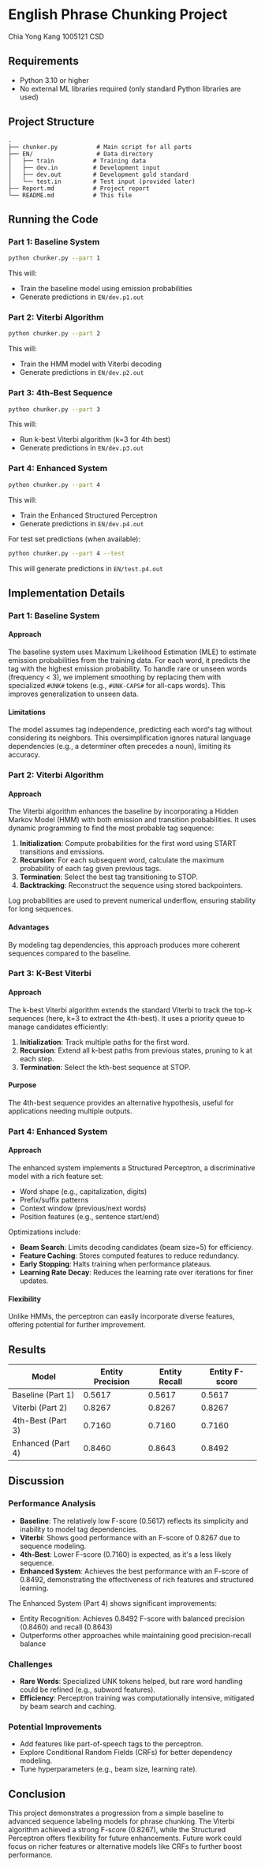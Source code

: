 
# English Phrase Chunking Project

Chia Yong Kang 1005121 CSD

## Requirements

- Python 3.10 or higher
- No external ML libraries required (only standard Python libraries are used)

## Project Structure

```
.
├── chunker.py           # Main script for all parts
├── EN/                  # Data directory
│   ├── train           # Training data
│   ├── dev.in          # Development input
│   ├── dev.out         # Development gold standard
│   └── test.in         # Test input (provided later)
├── Report.md           # Project report
└── README.md           # This file
```

## Running the Code

### Part 1: Baseline System

```bash
python chunker.py --part 1
```

This will:

- Train the baseline model using emission probabilities
- Generate predictions in `EN/dev.p1.out`

### Part 2: Viterbi Algorithm

```bash
python chunker.py --part 2
```

This will:

- Train the HMM model with Viterbi decoding
- Generate predictions in `EN/dev.p2.out`

### Part 3: 4th-Best Sequence

```bash
python chunker.py --part 3
```

This will:

- Run k-best Viterbi algorithm (k=3 for 4th best)
- Generate predictions in `EN/dev.p3.out`

### Part 4: Enhanced System

```bash
python chunker.py --part 4
```

This will:

- Train the Enhanced Structured Perceptron
- Generate predictions in `EN/dev.p4.out`

For test set predictions (when available):

```bash
python chunker.py --part 4 --test
```

This will generate predictions in `EN/test.p4.out`

## Implementation Details

### Part 1: Baseline System

#### Approach

The baseline system uses Maximum Likelihood Estimation (MLE) to estimate emission probabilities from the training data. For each word, it predicts the tag with the highest emission probability. To handle rare or unseen words (frequency < 3), we implement smoothing by replacing them with specialized `#UNK#` tokens (e.g., `#UNK-CAPS#` for all-caps words). This improves generalization to unseen data.

#### Limitations

The model assumes tag independence, predicting each word's tag without considering its neighbors. This oversimplification ignores natural language dependencies (e.g., a determiner often precedes a noun), limiting its accuracy.

### Part 2: Viterbi Algorithm

#### Approach

The Viterbi algorithm enhances the baseline by incorporating a Hidden Markov Model (HMM) with both emission and transition probabilities. It uses dynamic programming to find the most probable tag sequence:

1. **Initialization**: Compute probabilities for the first word using START transitions and emissions.
2. **Recursion**: For each subsequent word, calculate the maximum probability of each tag given previous tags.
3. **Termination**: Select the best tag transitioning to STOP.
4. **Backtracking**: Reconstruct the sequence using stored backpointers.

Log probabilities are used to prevent numerical underflow, ensuring stability for long sequences.

#### Advantages

By modeling tag dependencies, this approach produces more coherent sequences compared to the baseline.

### Part 3: K-Best Viterbi

#### Approach

The k-best Viterbi algorithm extends the standard Viterbi to track the top-k sequences (here, k=3 to extract the 4th-best). It uses a priority queue to manage candidates efficiently:

1. **Initialization**: Track multiple paths for the first word.
2. **Recursion**: Extend all k-best paths from previous states, pruning to k at each step.
3. **Termination**: Select the kth-best sequence at STOP.

#### Purpose

The 4th-best sequence provides an alternative hypothesis, useful for applications needing multiple outputs.

### Part 4: Enhanced System

#### Approach

The enhanced system implements a Structured Perceptron, a discriminative model with a rich feature set:

- Word shape (e.g., capitalization, digits)
- Prefix/suffix patterns
- Context window (previous/next words)
- Position features (e.g., sentence start/end)

Optimizations include:

- **Beam Search**: Limits decoding candidates (beam size=5) for efficiency.
- **Feature Caching**: Stores computed features to reduce redundancy.
- **Early Stopping**: Halts training when performance plateaus.
- **Learning Rate Decay**: Reduces the learning rate over iterations for finer updates.

#### Flexibility

Unlike HMMs, the perceptron can easily incorporate diverse features, offering potential for further improvement.

## Results

| Model             | Entity Precision | Entity Recall | Entity F-score |
| ----------------- | --------------- | ------------ | -------------- |
| Baseline (Part 1) | 0.5617          | 0.5617       | 0.5617         |
| Viterbi (Part 2)  | 0.8267          | 0.8267       | 0.8267         |
| 4th-Best (Part 3) | 0.7160          | 0.7160       | 0.7160         |
| Enhanced (Part 4) | 0.8460          | 0.8643       | 0.8492         |

## Discussion

### Performance Analysis

- **Baseline**: The relatively low F-score (0.5617) reflects its simplicity and inability to model tag dependencies.
- **Viterbi**: Shows good performance with an F-score of 0.8267 due to sequence modeling.
- **4th-Best**: Lower F-score (0.7160) is expected, as it's a less likely sequence.
- **Enhanced System**: Achieves the best performance with an F-score of 0.8492, demonstrating the effectiveness of rich features and structured learning.

The Enhanced System (Part 4) shows significant improvements:

- Entity Recognition: Achieves 0.8492 F-score with balanced precision (0.8460) and recall (0.8643)
- Outperforms other approaches while maintaining good precision-recall balance

### Challenges

- **Rare Words**: Specialized UNK tokens helped, but rare word handling could be refined (e.g., subword features).
- **Efficiency**: Perceptron training was computationally intensive, mitigated by beam search and caching.

### Potential Improvements

- Add features like part-of-speech tags to the perceptron.
- Explore Conditional Random Fields (CRFs) for better dependency modeling.
- Tune hyperparameters (e.g., beam size, learning rate).

## Conclusion

This project demonstrates a progression from a simple baseline to advanced sequence labeling models for phrase chunking. The Viterbi algorithm achieved a strong F-score (0.8267), while the Structured Perceptron offers flexibility for future enhancements. Future work could focus on richer features or alternative models like CRFs to further boost performance.
